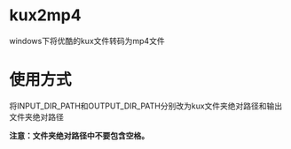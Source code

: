 # kux2mp4

windows下将优酷的kux文件转码为mp4文件


# 使用方式  

将INPUT_DIR_PATH和OUTPUT_DIR_PATH分别改为kux文件夹绝对路径和输出文件夹绝对路径  
   
__注意：文件夹绝对路径中不要包含空格。__
